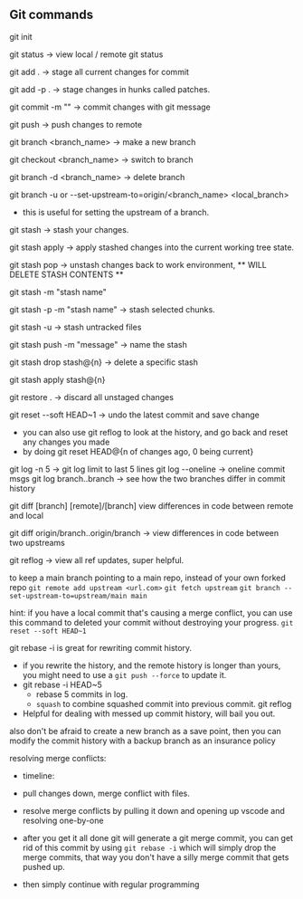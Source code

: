 ## Git commands

git init

git status -> view local / remote git status

git add . -> stage all current changes for commit

git add -p . -> stage changes in hunks called patches.

git commit -m "<commit message>" -> commit changes with git message

git push -> push changes to remote

git branch <branch_name> -> make a new branch

git checkout <branch_name> -> switch to branch

git branch -d <branch_name> -> delete branch

git branch -u or --set-upstream-to=origin/<branch_name> <local_branch>
  - this is useful for setting the upstream of a branch.

git stash -> stash your changes.

git stash apply -> apply stashed changes into the current working tree state.

git stash pop -> unstash changes back to work environment, ** WILL DELETE STASH CONTENTS **

git stash -m "stash name"

git stash -p -m "stash name" -> stash selected chunks.

git stash -u -> stash untracked files

git stash push -m "message" -> name the stash

git stash drop stash@{n} -> delete a specific stash



git stash apply stash@{n}



git restore . -> discard all unstaged changes

git reset --soft HEAD~1 -> undo the latest commit and save change

  - you can also use git reflog to look at the history, and go back and reset any changes you made
  - by doing git reset HEAD@{n of changes ago, 0 being current}







git log -n 5 -> git log limit to last 5 lines
git log --oneline -> oneline commit msgs
git log branch..branch -> see how the two branches differ in commit history

git diff [branch] [remote]/[branch] view differences in code between remote and local

git diff origin/branch..origin/branch -> view differences in code between two upstreams

git reflog -> view all ref updates, super helpful.






to keep a main branch pointing to a main repo, instead of your own forked repo
`git remote add upstream <url.com>`
`git fetch upstream`
`git branch --set-upstream-to=upstream/main main`


hint: if you have a local commit that's causing a merge conflict, you can use this command to 
deleted your commit without destroying your progress.
`git reset --soft HEAD~1`

git rebase -i is great for rewriting commit history.
 - if you rewrite the history, and the remote history is longer than yours, you might need to use a `git push --force` to update it.
 - git rebase -i HEAD~5
    - rebase 5 commits in log.
    - `squash` to combine squashed commit into previous commit.
git reflog 
  - Helpful for dealing with messed up commit history, will bail you out.

also don't be afraid to create a new branch as a save point, then you can modify the commit history with a backup branch as an insurance policy

resolving merge conflicts:
- timeline:

- pull changes down, merge conflict with files.

- resolve merge conflicts by pulling it down and opening up vscode and resolving one-by-one

- after you get it all done git will generate a git merge commit, you can get rid of this commit by using `git rebase -i` which will simply drop the merge commits, that way you don't have a silly merge commit that gets pushed up.

- then simply continue with regular programming


